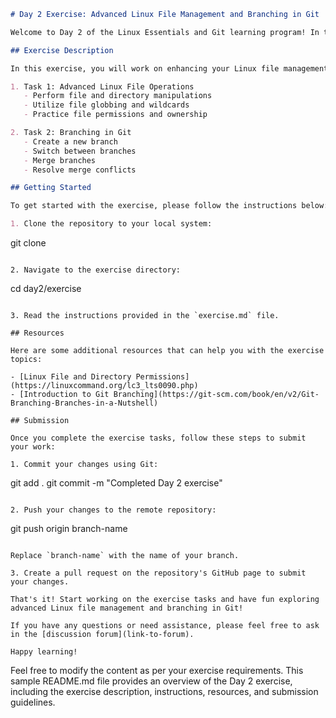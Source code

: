 

```markdown
# Day 2 Exercise: Advanced Linux File Management and Branching in Git

Welcome to Day 2 of the Linux Essentials and Git learning program! In this exercise, we will dive deeper into advanced Linux file management and branching in Git.

## Exercise Description

In this exercise, you will work on enhancing your Linux file management skills and further exploring branching in Git. The exercise consists of the following tasks:

1. Task 1: Advanced Linux File Operations
   - Perform file and directory manipulations
   - Utilize file globbing and wildcards
   - Practice file permissions and ownership

2. Task 2: Branching in Git
   - Create a new branch
   - Switch between branches
   - Merge branches
   - Resolve merge conflicts

## Getting Started

To get started with the exercise, please follow the instructions below:

1. Clone the repository to your local system:
   ```
   git clone <repository-url>
   ```

2. Navigate to the exercise directory:
   ```
   cd day2/exercise
   ```

3. Read the instructions provided in the `exercise.md` file.

## Resources

Here are some additional resources that can help you with the exercise topics:

- [Linux File and Directory Permissions](https://linuxcommand.org/lc3_lts0090.php)
- [Introduction to Git Branching](https://git-scm.com/book/en/v2/Git-Branching-Branches-in-a-Nutshell)

## Submission

Once you complete the exercise tasks, follow these steps to submit your work:

1. Commit your changes using Git:
   ```
   git add .
   git commit -m "Completed Day 2 exercise"
   ```

2. Push your changes to the remote repository:
   ```
   git push origin branch-name
   ```

   Replace `branch-name` with the name of your branch.

3. Create a pull request on the repository's GitHub page to submit your changes.

That's it! Start working on the exercise tasks and have fun exploring advanced Linux file management and branching in Git!

If you have any questions or need assistance, please feel free to ask in the [discussion forum](link-to-forum).

Happy learning!
```

Feel free to modify the content as per your exercise requirements. This sample README.md file provides an overview of the Day 2 exercise, including the exercise description, instructions, resources, and submission guidelines.